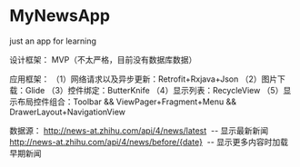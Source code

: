 # MyNewsApp
just an app for learning

设计框架：
MVP（不太严格，目前没有数据库数据）

应用框架：
（1）网络请求以及异步更新：Retrofit+Rxjava+Json
（2）图片下载：Glide
（3）控件绑定：ButterKnife
（4）显示列表：RecycleView
（5）显示布局控件组合：Toolbar && ViewPager+Fragment+Menu && DrawerLayout+NavigationView

数据源：
http://news-at.zhihu.com/api/4/news/latest  -- 显示最新新闻
http://news-at.zhihu.com/api/4/news/before/{date}  -- 显示更多内容时加载早期新闻
